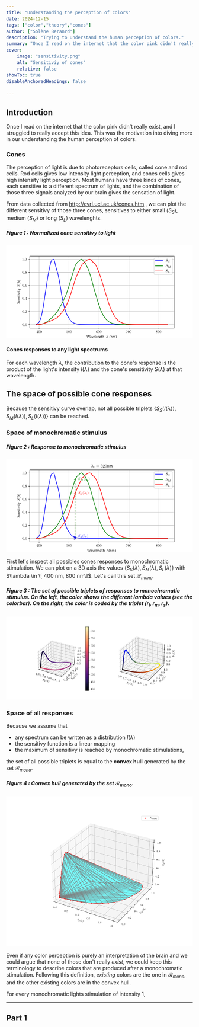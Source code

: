 ```yaml
---
title: "Understanding the perception of colors" 
date: 2024-12-15
tags: ["color","theory","cones"]
author: ["Solène Beranrd"]
description: "Trying to understand the human perception of colors." 
summary: "Once I read on the internet that the color pink didn't really exist, and I struggled to really accept this idea. This was the motivation into diving more in our understanding the human perception of colors. " 
cover:
    image: "sensitivity.png"
    alt: "Sensitiviy of cones"
    relative: false
showToc: true
disableAnchoredHeadings: false

---
```


## Introduction

Once I read on the internet that the color pink didn't really exist, and I struggled to really accept this idea. This was the motivation into diving more in our understanding the human perception of colors. 

### Cones 

The perception of light is due to photoreceptors cells, called cone and rod cells. Rod cells gives low intensity light perception, and cones cells gives high intensity light perception. Most humans have three kinds of cones, each sensitive to a different spectrum of lights, and the combination of those three signals analyzed by our brain gives the sensation of light.

From data collected from http://cvrl.ucl.ac.uk/cones.htm , we can plot the different sensitivy of those three cones, sensitives to either small ($S_S$), medium ($S_M$) or long ($S_L$) wavelenghts.

##### Figure 1 : Normalized cone sensitivy to light 
![](sensitivity.png)

#### Cones responses to any light spectrums

For each wavelength $\lambda$, the contribution to the cone's response is the product of the light's intensity $I(\lambda)$ and the cone's sensitivity $S(\lambda)$ at that wavelength.

<!-- 
Mathematically: $R = \int I(\lambda) S(\lambda) \, d\lambda$, where:
+ $R$ is the total cone response,
+ $I(\lambda)$ is the intensity of the light at wavelength $\lambda$,
+ $S(\lambda)$ is the sensitivity of the cone to that wavelength.

If the light consists of discrete wavelengths (e.g., lasers or narrowband sources), you can sum the contributions from each wavelength:

$$ R = \sum_{i} I(\lambda_i) S(\lambda_i),$$

where $I(\lambda_i)$ and $S(\lambda_i)$ are the intensity and sensitivity at each discrete wavelength $\lambda_i$. -->

## The space of possible cone responses

Because the sensitivy curve overlap, not all possible triplets $\{S_S(I(\lambda)), S_M(I(\lambda)), S_L(I(\lambda))\}$ can be reached. 

### Space of monochromatic stimulus

##### Figure 2 : Response to monochromatic stimulus
![](response_monochromatic.png)


First let's inspect all possibles cones responses to monochromatic stimulation. We can plot on a 3D axis the values $\{S_S(\lambda), S_M(\lambda), S_L(\lambda)\}$ with $\lambda \in \[ 400 nm, 800 nm\]$. Let's call this set $\mathcal{R}_{mono}$


##### Figure 3 : The set of possible triplets of responses to monochromatic stimulus. On the left, the color shows the different lambda values (see the colorbar). On the right, the color is coded by the triplet $(r_l, r_m, r_s)$.
![](contour.png)

### Space of all responses

Because we assume that
+ any spectrum can be written as a distribution $I(\lambda)$ 
+ the sensitivy function is a linear mapping 
+ the maximum of sensitivy is reached by monochromatic stimulations,
  
the set of all possible triplets is equal to the **convex hull** generated by the set $\mathcal{R}_{mono}$.

##### Figure 4 : Convex hull generated by the set $\mathcal{R}_{mono}$.
![](convex_hull.png)

Even if any color perception is purely an interpretation of the brain and we could argue that none of those don't really *exist*, we could keep this terminology to describe colors that are produced after a monochromatic stimulation. Following this definition, *existing* colors are the one in $\mathcal{R}_{mono}$, and the other existing colors are in the convex hull.










For every monochromatic lights stimulation of intensity $1$,


---

## Part 1
